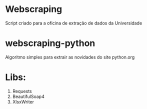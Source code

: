 # Webscraping
Script criado para a oficina de extração de dados da Universidade

# webscraping-python
Algoritmo simples para extrair as novidades do site python.org

# Libs:
1) Requests
2) BeautifulSoap4
3) XlsxWriter
